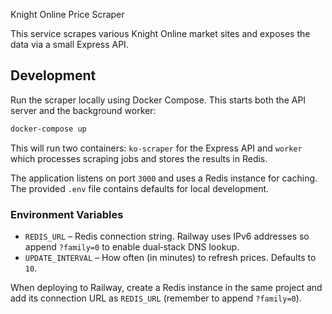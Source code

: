 Knight Online Price Scraper

This service scrapes various Knight Online market sites and exposes the data via a small Express API.

## Development

Run the scraper locally using Docker Compose. This starts both the API server and the background worker:

```bash
docker-compose up
```

This will run two containers: `ko-scraper` for the Express API and `worker` which
processes scraping jobs and stores the results in Redis.

The application listens on port `3000` and uses a Redis instance for caching. The provided `.env` file contains defaults for local development.

### Environment Variables

- `REDIS_URL` – Redis connection string. Railway uses IPv6 addresses so append `?family=0` to enable dual‑stack DNS lookup.
- `UPDATE_INTERVAL` – How often (in minutes) to refresh prices. Defaults to `10`.

When deploying to Railway, create a Redis instance in the same project and add its connection URL as `REDIS_URL` (remember to append `?family=0`).
